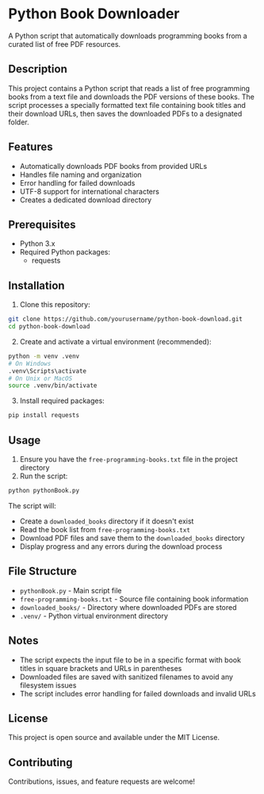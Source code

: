 # Python Book Downloader

A Python script that automatically downloads programming books from a curated list of free PDF resources.

## Description

This project contains a Python script that reads a list of free programming books from a text file and downloads the PDF versions of these books. The script processes a specially formatted text file containing book titles and their download URLs, then saves the downloaded PDFs to a designated folder.

## Features

- Automatically downloads PDF books from provided URLs
- Handles file naming and organization
- Error handling for failed downloads
- UTF-8 support for international characters
- Creates a dedicated download directory

## Prerequisites

- Python 3.x
- Required Python packages:
  - requests

## Installation

1. Clone this repository:
```bash
git clone https://github.com/yourusername/python-book-download.git
cd python-book-download
```

2. Create and activate a virtual environment (recommended):
```bash
python -m venv .venv
# On Windows
.venv\Scripts\activate
# On Unix or MacOS
source .venv/bin/activate
```

3. Install required packages:
```bash
pip install requests
```

## Usage

1. Ensure you have the `free-programming-books.txt` file in the project directory
2. Run the script:
```bash
python pythonBook.py
```

The script will:
- Create a `downloaded_books` directory if it doesn't exist
- Read the book list from `free-programming-books.txt`
- Download PDF files and save them to the `downloaded_books` directory
- Display progress and any errors during the download process

## File Structure

- `pythonBook.py` - Main script file
- `free-programming-books.txt` - Source file containing book information
- `downloaded_books/` - Directory where downloaded PDFs are stored
- `.venv/` - Python virtual environment directory

## Notes

- The script expects the input file to be in a specific format with book titles in square brackets and URLs in parentheses
- Downloaded files are saved with sanitized filenames to avoid any filesystem issues
- The script includes error handling for failed downloads and invalid URLs

## License

This project is open source and available under the MIT License.

## Contributing

Contributions, issues, and feature requests are welcome! 